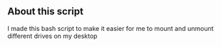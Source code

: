 <h2>About this script</h2>

I made this bash script to make it easier for me to mount and unmount different drives on my desktop

